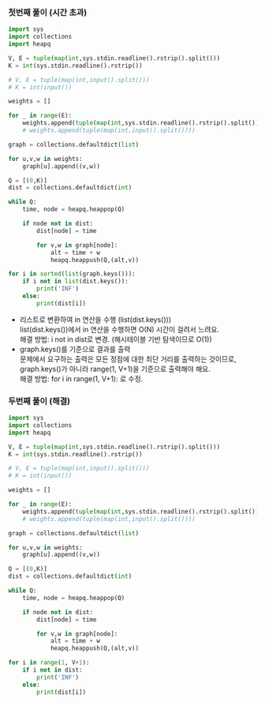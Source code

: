### 첫번째 풀이 (시간 초과)

```python
import sys
import collections
import heapq

V, E = tuple(map(int,sys.stdin.readline().rstrip().split()))
K = int(sys.stdin.readline().rstrip())

# V, E = tuple(map(int,input().split()))
# K = int(input())

weights = []

for _ in range(E):
    weights.append(tuple(map(int,sys.stdin.readline().rstrip().split())))
    # weights.append(tuple(map(int,input().split())))

graph = collections.defaultdict(list)

for u,v,w in weights:
    graph[u].append((v,w))

Q = [(0,K)]
dist = collections.defaultdict(int)

while Q:
    time, node = heapq.heappop(Q)

    if node not in dist:
        dist[node] = time

        for v,w in graph[node]:
            alt = time + w
            heapq.heappush(Q,(alt,v))

for i in sorted(list(graph.keys())):
    if i not in list(dist.keys()):
        print('INF')
    else:
        print(dist[i])
```

- 리스트로 변환하여 in 연산을 수행 (list(dist.keys()))  
list(dist.keys())에서 in 연산을 수행하면 O(N) 시간이 걸려서 느려요.  
해결 방법: i not in dist로 변경. (해시테이블 기반 탐색이므로 O(1))  
- graph.keys()를 기준으로 결과를 출력  
문제에서 요구하는 출력은 모든 정점에 대한 최단 거리를 출력하는 것이므로, graph.keys()가 아니라 range(1, V+1)을 기준으로 출력해야 해요.  
해결 방법: for i in range(1, V+1): 로 수정.  

### 두번째 풀이 (해결)

```python
import sys
import collections
import heapq

V, E = tuple(map(int,sys.stdin.readline().rstrip().split()))
K = int(sys.stdin.readline().rstrip())

# V, E = tuple(map(int,input().split()))
# K = int(input())

weights = []

for _ in range(E):
    weights.append(tuple(map(int,sys.stdin.readline().rstrip().split())))
    # weights.append(tuple(map(int,input().split())))

graph = collections.defaultdict(list)

for u,v,w in weights:
    graph[u].append((v,w))

Q = [(0,K)]
dist = collections.defaultdict(int)

while Q:
    time, node = heapq.heappop(Q)

    if node not in dist:
        dist[node] = time

        for v,w in graph[node]:
            alt = time + w
            heapq.heappush(Q,(alt,v))

for i in range(1, V+1):
    if i not in dist:
        print('INF')
    else:
        print(dist[i])
```
